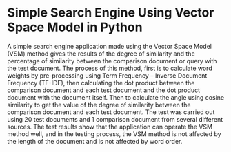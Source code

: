 # Simple Search Engine Using Vector Space Model in Python
A simple search engine application made using the Vector Space Model (VSM) method gives the
results of the degree of similarity and the percentage of similarity between the comparison document
or query with the test document. The process of this method, first is to calculate word weights by
pre-processing using Term Frequency – Inverse Document Frequency (TF-IDF), then calculating the
dot product between the comparison document and each test document and the dot product document
with the document itself. Then to calculate the angle using cosine similarity to get the value of the
degree of similarity between the comparison document and each test document. The test was carried
out using 20 test documents and 1 comparison document from several different sources. The test
results show that the application can operate the VSM method well, and in the testing process, the
VSM method is not affected by the length of the document and is not affected by word order.
